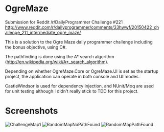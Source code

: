 # OgreMaze
Submission for Reddit /r/DailyProgrammer Challenge #221
http://www.reddit.com/r/dailyprogrammer/comments/33hwwf/20150422_challenge_211_intermediate_ogre_maze/

This is a solution to the Ogre Maze daily programmer challenge including the bonus objective, using C#.

The pathfinding is done using the A* search algorithm (http://en.wikipedia.org/wiki/A*_search_algorithm).

Depending on whether OgreMaze.Core or OgreMaze.UI is set as the startup project, the application can operate in both console and UI modes.

CastleWindsor is used for dependency injection, and NUnit/Moq are used for unit testing although I didn't really stick to TDD for this project. 

# Screenshots

![ChallengeMap1](http://i.imgur.com/nyiRP0u.png)
![RandomMapNoPathFound](http://i.imgur.com/LfbBJ3e.png)
![RandomMapPathFound](http://i.imgur.com/bqjls7p.png)
